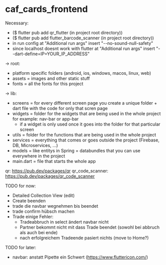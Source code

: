 # caf_cards_frontend

Necessary:
- ($ flutter pub add qr_flutter (in project root directory))
- ($ flutter pub add flutter_barcode_scanner (in project root directory))
- in run config at "Additional run args" insert "--no-sound-null-safety"
- since localhost doesnt work with flutter at "Additional run args" insert "--dart-define=IP=YOUR_IP_ADDRESS"

-> root:
- platform specific folders (android, ios, windows, macos, linux, web)
- assets = images and other static stuff
- fonts = all the fonts for this project

-> lib:
- screens = for every different screen page you create a unique folder + dart file with the code for only that scren page
- widgets = folder for the widgets that are being used in the whole project for example: nav-bar or app-bar  
  - if a widget is only used once it goes into the folder for that particular screen 
- utils = folder for the functions that are being used in the whole project
- services = everything that comes or goes outside the project (Firebase, DB, Microservices, ...)
- models = like entitys in Spring = databundles that you can use everywhere in the project
- main.dart = file that starts the whole app

qr: https://pub.dev/packages/qr
qr_code_scanner: https://pub.dev/packages/qr_code_scanner


TODO for now:
- Detailed Collection View (edit)
- Create beenden
- trade die navbar wegnehmen bis beendet
- trade confirm hübsch machen
- Trade einige Fehler:
  - Tradeabbruch in select ändert navbar nicht
  - Partner bekommt nicht mit dass Trade beendet (sowohl bei abbruch als auch bei ende)
  - nach erfolgreichem Tradeende pasiert nichts (move to Home?)

TODO for later:
- navbar: anstatt Pipette ein Schwert (https://www.fluttericon.com/)